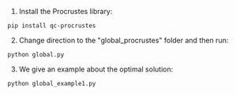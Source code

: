 1. Install the Procrustes library:
 ```
pip install qc-procrustes
 ```

2. Change direction to the "global_procrustes" folder and then run: 
 ```
python global.py
 ```

3. We give an example about the optimal solution:
 ```
python global_example1.py
 ```
